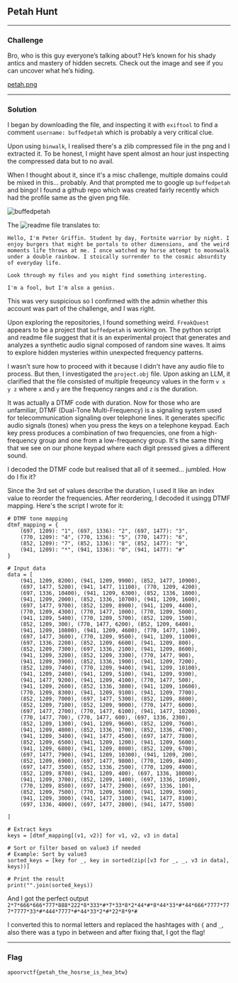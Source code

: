 ## Petah Hunt

---

### Challenge

Bro, who is this guy everyone’s talking about? He’s known for his shady antics and mastery of hidden secrets. Check out the image and see if you can uncover what he’s hiding.

[petah.png](https://apoorvctf.iiitkottayam.ac.in/files/a031869ad55ab0d8ae91323159de4b6d/petah.png?token=eyJ1c2VyX2lkIjoxMTk4LCJ0ZWFtX2lkIjo1OTcsImZpbGVfaWQiOjQ5fQ.Z8VCjA.5pagw0U29PUnYd4oLvmDdG88dqM)

---

### Solution

I began by downloading the file, and inspecting it with `exiftool` to find a comment `username: buffedpetah` which is probably a very critical clue.

Upon using `binwalk`, I realised there's a zlib compressed file in the png and I extracted it. To be honest, I might have spent almost an hour just inspecting the compressed data but to no avail.

When I thought about it, since it's a misc challenge, multiple domains could be mixed in this... probably. And that prompted me to google up `buffedpetah` and bingo! I found a github repo which was created fairly recently which had the profile same as the given png file.

![buffedpetah](https://github.com/user-attachments/assets/c33924f8-55f4-47a8-bf62-05b8076c5e10)

The ![readme](https://github.com/buffedpetah) file translates to:

```
Hello, I'm Peter Griffin. Student by day, Fortnite warrior by night. I enjoy burgers that might be portals to other dimensions, and the weird moments life throws at me. I once watched my horse attempt to moonwalk under a double rainbow. I stoically surrender to the cosmic absurdity of everyday life.

Look through my files and you might find something interesting.

I'm a fool, but I'm also a genius.
```

This was very suspicious so I confirmed with the admin whether this account was part of the challenge, and I was right.

Upon exploring the repositories, I found something weird. `FreakQuest` appears to be a project that `buffedpetah` is working on. The python script and readme file suggest that it is an experimental project that generates and analyzes a synthetic audio signal composed of random sine waves. It aims to explore hidden mysteries within unexpected frequency patterns.

I wasn't sure how to proceed with it because I didn't have any audio file to process. But then, I investigated the `project.obj` file. Upon asking an LLM, it clarified that the file consisted of multiple freqeuncy values in the form `v x y z` where `x` and `y` are the frequency ranges and `z` is the duration.

It was actually a DTMF code with duration. Now for those who are unfamiliar, DTMF (Dual-Tone Multi-Frequency) is a signaling system used for telecommunication signaling over telephone lines. It generates specific audio signals (tones) when you press the keys on a telephone keypad. Each key press produces a combination of two frequencies, one from a high-frequency group and one from a low-frequency group. It's the same thing that we see on our phone keypad where each digit pressed gives a different sound.

I decoded the DTMF code but realised that all of it seemed... jumbled. How do I fix it?

Since the 3rd set of values describe the duration, I used it like an index value to reorder the frequencies. After reordering, I decoded it usingg DTMF mapping. Here's the script I wrote for it:

```
# DTMF tone mapping
dtmf_mapping = {
    (697, 1209): "1", (697, 1336): "2", (697, 1477): "3",
    (770, 1209): "4", (770, 1336): "5", (770, 1477): "6",
    (852, 1209): "7", (852, 1336): "8", (852, 1477): "9",
    (941, 1209): "*", (941, 1336): "0", (941, 1477): "#"
}

# Input data
data = [
    (941, 1209, 8200), (941, 1209, 9900), (852, 1477, 10900),
    (697, 1477, 5200), (941, 1477, 11100), (770, 1209, 4200),
    (697, 1336, 10400), (941, 1209, 6300), (852, 1336, 1800),
    (941, 1209, 2000), (852, 1336, 10700), (941, 1209, 1600),
    (697, 1477, 9700), (852, 1209, 8900), (941, 1209, 4400),
    (770, 1209, 4300), (770, 1477, 1000), (770, 1209, 5000),
    (941, 1209, 5400), (770, 1209, 5700), (852, 1209, 1500),
    (852, 1209, 300), (770, 1477, 6200), (852, 1209, 6400),
    (941, 1209, 10800), (941, 1209, 4600), (770, 1477, 1100),
    (697, 1477, 3600), (770, 1209, 9500), (941, 1209, 11000),
    (697, 1336, 2200), (852, 1209, 6600), (941, 1209, 800),
    (852, 1209, 7300), (697, 1336, 2100), (941, 1209, 8600),
    (941, 1209, 3200), (852, 1209, 3300), (770, 1477, 900),
    (941, 1209, 3900), (852, 1336, 1900), (941, 1209, 7200),
    (852, 1209, 7400), (770, 1209, 9400), (941, 1209, 10100),
    (941, 1209, 2400), (941, 1209, 5100), (941, 1209, 9300),
    (941, 1477, 9200), (941, 1209, 4100), (770, 1477, 500),
    (941, 1209, 2600), (852, 1336, 3800), (941, 1209, 10600),
    (770, 1209, 8300), (941, 1209, 9100), (941, 1209, 7700),
    (852, 1209, 7000), (697, 1477, 5300), (852, 1209, 8800),
    (852, 1209, 7100), (852, 1209, 9000), (770, 1477, 6000),
    (697, 1477, 2700), (770, 1477, 6100), (941, 1477, 10200),
    (770, 1477, 700), (770, 1477, 600), (697, 1336, 2300),
    (852, 1209, 1300), (941, 1209, 9600), (852, 1209, 7600),
    (941, 1209, 4800), (852, 1336, 1700), (852, 1336, 4700),
    (941, 1209, 3400), (941, 1477, 4500), (697, 1477, 7800),
    (852, 1209, 6500), (941, 1209, 1200), (941, 1209, 5600),
    (941, 1209, 6800), (941, 1209, 8000), (852, 1209, 6700),
    (697, 1477, 7900), (941, 1209, 10300), (941, 1209, 200),
    (852, 1209, 6900), (697, 1477, 9800), (770, 1209, 8400),
    (697, 1477, 3500), (852, 1336, 2500), (770, 1209, 4900),
    (852, 1209, 8700), (941, 1209, 400), (697, 1336, 10000),
    (941, 1209, 3700), (852, 1209, 1400), (697, 1336, 10500),
    (770, 1209, 8500), (697, 1477, 2900), (697, 1336, 100),
    (852, 1209, 7500), (770, 1209, 5800), (941, 1209, 5900),
    (941, 1209, 3000), (941, 1477, 3100), (941, 1477, 8100),
    (697, 1336, 4000), (697, 1477, 2800), (941, 1477, 5500)

]

# Extract keys
keys = [dtmf_mapping[(v1, v2)] for v1, v2, v3 in data]

# Sort or filter based on value3 if needed
# Example: Sort by value3
sorted_keys = [key for _, key in sorted(zip([v3 for _, _, v3 in data], keys))]

# Print the result
print("".join(sorted_keys))
```

And I got the perfect output `2*7*666*666*777*888*222*8*333*#*7*33*8*2*44*#*8*44*33*#*44*666*7777*777*7777*33*#*444*7777*#*44*33*2*#*22*8*9*#`

I converted this to normal letters and replaced the hashtages with `{` and `_`, also there was a typo in between and after fixing that, I got the flag!

---

### Flag

`apoorvctf{petah_the_hosrse_is_hea_btw}`

